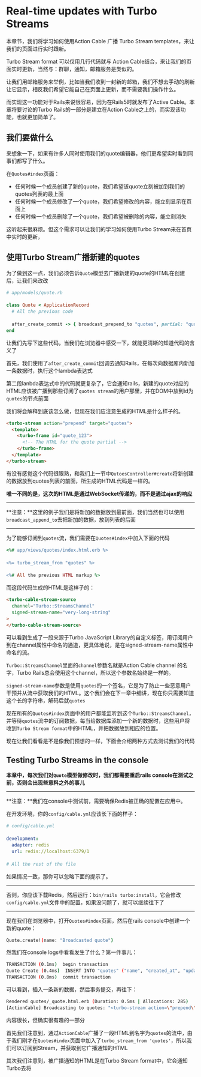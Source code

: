 # Real-time updates with Turbo Streams

本章节，我们将学习如何使用Action Cable 广播 Turbo Stream templates，来让我们的页面进行实时跟新。

Turbo Stream format 可以仅用几行代码就与 Action Cable结合，来让我们的页面实时更新，当然与：群聊，通知，邮箱服务是类似的。

让我们用邮箱服务来举例，比如当我们收到一封新的邮箱，我们不想去手动的刷新让它显示，相反我们希望它能自己在页面上更新，而不需要我们操作什么。

而实现这一功能对于Rails来说很容易，因为在Rails5时就发布了Active Cable。本章将要讨论的Turbo Rails的一部分是建立在Action Cable之上的，而实现该功能，也就更加简单了。

## 我们要做什么

来想象一下，如果有许多人同时使用我们的quote编辑器，他们更希望实时看到同事们都写了什么。

在`Quotes#index`页面：

- 任何时候一个成员创建了新的quote，我们希望该quote立刻被加到我们的quotes列表的最上面
- 任何时候一个成员修改了一个quote，我们希望修改的内容，能立刻显示在页面上
- 任何时候一个成员删除了一个quote，我们希望被删除的内容，能立刻消失

这听起来很麻烦。但这个需求可以让我们的学习如何使用Turbo Stream来在首页中实时的更新，

## 使用Turbo Stream广播新建的quotes

为了做到这一点，我们必须告诉`Quote`模型去广播新建的quote的HTML在创建后，让我们来改改

```rb
# app/models/quote.rb

class Quote < ApplicationRecord
  # All the previous code

  after_create_commit -> { broadcast_prepend_to "quotes", partial: "quotes/quote", locals: { quote: self }, target: "quotes" }
end
```

让我们先写下这些代码，当我们在浏览器中感受一下，就能更清晰的知道代码的含义了

首先，我们使用了`after_create_commit`回调去通知Rails，在每次向数据库内新加一条数据时，执行这个lambda表达式

第二段lanbda表达式中的代码就更复杂了，它会通知rails，新建的quote对应的HTML应该被广播到那些订阅了`quotes stream`的用户那里，并在DOM中放到id为`quotes`的节点前面

我们将会解释到底该怎么做，但现在我们应注意生成的HTML是什么样子的。

```html
<turbo-stream action="prepend" target="quotes">
  <template>
    <turbo-frame id="quote_123">
      <!-- The HTML for the quote partial -->
    </turbo-frame>
  </template>
</turbo-stream>
```

有没有感觉这个代码很眼熟，和我们上一节中`QutoesController#create`将新创建的数据放到quotes列表的前面，所生成的HTML代码是一样的。

**唯一不同的是，这次的HTML是通过WebSocket传递的，而不是通过ajax的响应**

---

**注意：**这里的例子我们是将新加的数据放到最前面，我们当然也可以使用`broadcast_append_to`去把新加的数据，放到列表的后面

---

为了能够订阅到`quotes`流，我们需要在`Quotes#index`中加入下面的代码

```ruby
<%# app/views/quotes/index.html.erb %>

<%= turbo_stream_from "quotes" %>

<%# All the previous HTML markup %>
```

而这段代码生成的HTML是这样子的：

```html
<turbo-cable-stream-source
  channel="Turbo::StreamsChannel"
  signed-stream-name="very-long-string"
>
</turbo-cable-stream-source>
```

可以看到生成了一段来源于Turbo JavaScript Library的自定义标签，用订阅用户到在channel属性中命名的通道，更具体地说，是在signed-stream-name属性中命名的流。

`Turbo::StreamsChannel`里面的`channel`参数名就是Action Cable channel 的名字，Turbo Rails总会使用这个channel，所以这个参数名始终是一样的。

`signed-stream-name`参数是使用`quotes`的一个签名，它是为了防止一些恶意用户干预并从流中获取我们的HTML。这个我们会在下一章中细讲，现在你只需要知道这个长的字符串，解码后就`quotes`

现在所有的`Quotes#index`页面中的用户都能监听到这个`Turbo::StreamsChannel`，并等待`quotes`流中的订阅数据，每当给数据库添加一个新的数据时，这些用户将收到`Turbo Stream format`中的HTML，并把数据放到相应的位置。

现在让我们看看是不是像我们预想的一样，下面会介绍两种方式去测试我们的代码

## Testing Turbo Streams in the console

**本章中，每次我们对`Quote`模型做修改时，我们都需要重启rails console在测试之前，否则会出现些意料之外的事儿**

---

**注意：**我们在console中测试前，需要确保Redis被正确的配置在应用中。

在开发环境，你的`config/cable.yml`应该长下面的样子：

```yml
# config/cable.yml

development:
  adapter: redis
  url: redis://localhost:6379/1

# All the rest of the file
```

如果情况一致，那你可以忽略下面的提示了。

---

否则，你应该下载Redis，然后运行：`bin/rails turbo:install`，它会修改`config/cable.yml`文件中的配置，如果没问题了，就可以继续往下了

---

现在我们在浏览器中，打开`Quotes#index`页面，然后在rails console中创建一个新的quote：

```sh
Quote.create!(name: "Broadcasted quote")
```

然我们在console logs中看看发生了什么？第一件事儿：

```sh
TRANSACTION (0.1ms)  begin transaction
Quote Create (0.4ms)  INSERT INTO "quotes" ("name", "created_at", "updated_at") VALUES (?, ?, ?)  [["name", "Broadcasted quote"], ["created_at", "2021-10-16 12:03:54.401034"], ["updated_at", "2021-10-16 12:03:54.401034"]]
TRANSACTION (0.8ms)  commit transaction
```

可以看到，插入一条新的数据，然后事务提交，再往下：

```sh
Rendered quotes/_quote.html.erb (Duration: 0.5ms | Allocations: 285)
[ActionCable] Broadcasting to quotes: "<turbo-stream action=\"prepend\" target=\"quotes\"><template><turbo-frame id=\"quote_908005754\">\nThe HTML of our quotes/_quote.html.erb partial</turbo-frame></template></turbo-stream>"
```

内容很长，但确实很有趣的一部分

首先我们注意到，通过`ActionCable`广播了一段HTML到名字为`quotes`的流中，由于我们刚才在`Quotes#index`页面中加入了`turbo_stream_from 'quotes'`，所以我们可以订阅到Stream，并获取到它广播通知的HTML

其次我们注意到，被广播通知的HTML是在Turbo Stream format中，它会通知Turbo去将<template>中的内容放到`quotes`的前面，这不这是我们让模型去做的事儿吗？

最后我们看到了生成的<template>中的HTML正是`quotes/_quote.html.erb`的数据，并且是我们刚刚创建的数据，当Turbo 在前端获取到模版时，它就会放到id为quotes中DOM节点前面。

我们画个草图来说明一下，现在的`Quotes#index`页面长下面的样子：

![image-20230607225702833](../public/img/image-20230607225702833.png)

想象一下，一个同事新创建了一条数据

由于`after_create_commit`的回调，当新创建数据后，`broadcasts_prepend_to`方法将被调用

![image-20230607225938559](../public/img/image-20230607225938559.png)

而在浏览器中，我们应该可以看到命名为“Broadcasted quote”已经被实时的加到列表的前面

![image-20230607230050674](../public/img/image-20230607230050674.png)

由于构建于Action Cable之上的Turbo Rails，这些修改都能被立刻的显示在页面中，我们不再需要刷新页面，我们仅仅使用了几行代码就让我们的系统具有了实时性的特点。

## Testing Turbo Streams with two browser windows

另一种方式就是，使用浏览器打开两个页面，一个页面进项操作，看另外一个页面是否可以实时更新。

## Turbo Streams conventions and syntactic sugar

让我们来简化一下先前在`Quote`模型中的操作

```ruby
# app/models/quote.rb

class Quote < ApplicationRecord
  # All the previous code

  after_create_commit -> { broadcast_prepend_to "quotes", partial: "quotes/quote", locals: { quote: self }, target: "quotes" }
end
```

上面的代码中，我们指定了`target: "quotes"`，而默认的target就是模型的复数形式，也就相当于我们这里的quotes，所以根据约定，target这部分我们可以省略

```ruby
# app/models/quote.rb

class Quote < ApplicationRecord
  # All the previous code

  after_create_commit -> { broadcast_prepend_to "quotes", partial: "quotes/quote", locals: { quote: self } }
end
```

还有两个约定，可以缩减我们的代码，底层中，`partial and locals`选项都有默认的值

`partial`的默认值等于 model示例调用`to_partial_path`，对于`Quote`模型，就相当于`quotes/quote`。

`locals`默认值等于`{ model_name.element.to_sym => self }`,对于`Quote`模型，就相当于`{quote:self}`。

所以最终我们的代码被简化为下面的样子：

```ruby
# app/models/quote.rb

class Quote < ApplicationRecord
  # All the previous code

  after_create_commit -> { broadcast_prepend_to "quotes" }
end
```

根据约定大于配置，我们的代码只需要几行代码就可以完成任务了。

现在我们已经知道了Turbo Streams是如何运转的，让我们直接改进我们的增删改查代码。

## Broadcasting quote updates with Turbo Streams

增加的效果已经出来了，现在我们让修改也生效

修改模型：

```ruby
# app/models/quote.rb

class Quote < ApplicationRecord
  # All the previous code

  after_create_commit -> { broadcast_prepend_to "quotes" }
  after_update_commit -> { broadcast_replace_to "quotes" }
end
```

如果你去浏览器或者控制台测试，会发现功能已经做完了。

让我们在rails console测试一下，并解释一下发生了什么

```sh
Quote.first.update!(name: "Update from console")
```

```sh
Quote Load (0.3ms)  SELECT "quotes".* FROM "quotes" ORDER BY "quotes"."id" ASC LIMIT ?  [["LIMIT", 1]]
TRANSACTION (0.0ms)  begin transaction
Quote Update (0.3ms)  UPDATE "quotes" SET "name" = ?, "updated_at" = ? WHERE "quotes"."id" = ?  [["name", "Update from console"], ["updated_at", "2021-10-16 12:48:02.987708"], ["id", 908005754]]
TRANSACTION (1.6ms)  commit transaction
```

可以看到还是修改数据库，然后提交事务，当事务提交完毕后，`Quote`模型的 `after_update_commit`回调被触发，并且调用`broadcast_replace_to`方法

```sh
Rendered quotes/_quote.html.erb (Duration: 0.6ms | Allocations: 285)
[ActionCable] Broadcasting to quotes: "<turbo-stream action=\"replace\" target=\"quote_908005754\"><template><turbo-frame id=\"quote_908005754\">\nHTML from the quotes/quote partial</turbo-frame></template></turbo-stream>"
```

像上次一样，我们看到了`quotes/quote`局部页面的HTML被广播到`quotes`流中，与上次不同，这次是`replace`而不是`prepend`，目标的DOM节点是id=quote_908005754的quote card，而它也就是要被更新的内容。

![image-20230608104009149](../public/img/image-20230608104009149.png)

而Turbo拦截被获取的HTML，并替换这个quote

![image-20230608104049888](../public/img/image-20230608104049888.png)

下面我们就来实现，如何实时的删除数据

## Broadcasting quote deletion with Turbo Streams

修改模型：

```ruby
# app/models/quote.rb

class Quote < ApplicationRecord
  # All the previous code

  after_create_commit -> { broadcast_prepend_to "quotes" }
  after_update_commit -> { broadcast_replace_to "quotes" }
  after_destroy_commit -> { broadcast_remove_to "quotes" }
end

```

测试一下，发现功能又完成了，我们在 rails console 中看看到底发生了什么

执行：确保数据库有数据

```sh
Quote.last.destroy!
```

删除数据，提交事务

```sh
Quote Load (0.3ms)  SELECT "quotes".* FROM "quotes" ORDER BY "quotes"."id" DESC LIMIT ?  [["LIMIT", 1]]
TRANSACTION (0.1ms)  begin transaction
Quote Destroy (0.4ms)  DELETE FROM "quotes" WHERE "quotes"."id" = ?  [["id", 908005754]]
TRANSACTION (1.4ms)  commit transaction
```

提交事务后，进行`after_destroy_commit`的模型回调，并调用`broadcast_remove_to`。

```sh
[ActionCable] Broadcasting to quotes: "<turbo-stream action=\"remove\" target=\"quote_908005754\"></turbo-stream>"
```

页面中用户从`quotes`流中获取数据，并且让Turbo去删除id为`quote_908005754`的DOM节点，然后这部分就是要被删除的。

![image-20230608105152332](../public/img/image-20230608105152332.png)

最终，这条quote数据就消失在`Quotes#index`页面中。

![image-20230608105234463](../public/img/image-20230608105234463.png)

就这样，我们改造了我们的增删改查，不过在进入下一章前，我们聊聊性能。

## Making broadcasting asynchronous with ActiveJob 

现在我们的`Quote`模型长这个样子

```ruby
# app/models/quote.rb

class Quote < ApplicationRecord
  # All the previous code

  after_create_commit -> { broadcast_prepend_to "quotes" }
  after_update_commit -> { broadcast_replace_to "quotes" }
  after_destroy_commit -> { broadcast_remove_to "quotes" }
end
```

我们可以通过使广播异步化去提升我们代码的性能，为了这一点，我们需要使用异步等价的语法去修改回调内容。

```ruby
# app/models/quote.rb

class Quote < ApplicationRecord
  # All the previous code

  after_create_commit -> { broadcast_prepend_later_to "quotes" }
  after_update_commit -> { broadcast_replace_later_to "quotes" }
  after_destroy_commit -> { broadcast_remove_to "quotes" }
end
```

---

**注意：**prepend,replace都有_later_to方法，但remove没有，因为当一条quote被数据库删除了，那异步任务就没法在之后去检索这条数据执行任务了

---

让我们在 rails console 中测试一下，看一些有什么区别

```sh
Quote.create!(name: "Asynchronous quote")
```

看看最新的日志，我们发现创建数据的日志和之前一样，但是广播的部分被异步化了，一个`Turbo::Streams::ActionBroadcastJob`加入了队列，并附带了必要的数据，用来后续的广播

```ruby
Enqueued Turbo::Streams::ActionBroadcastJob (Job ID: 1eecd0c8-53fd-43ed-af8a-073b7d85c2fe) to Async(default) with arguments: "quotes", {:action=>:prepend, :target=>"quotes", :targets=>nil, :locals=>{:quote=>#<GlobalID:0x00007f9a39e861a8 @uri=#<URI::GID gid://hotwire-course/Quote/908005756>>}, :partial=>"quotes/quote"}
```

然后这个任务就被渲染为`quotes/_quote.html.erb`局部视图那样

```ruby
Performing Turbo::Streams::ActionBroadcastJob (Job ID: 1eecd0c8-53fd-43ed-af8a-073b7d85c2fe) from Async(default) enqueued at 2021-10-16T17:24:32Z with arguments: "quotes", {:action=>:prepend, :target=>"quotes", :targets=>nil, :locals=>{:quote=>#<GlobalID:0x00007f9a3e03a630 @uri=#<URI::GID gid://hotwire-course/Quote/908005756>>}, :partial=>"quotes/quote"}
```

异步广播Turbo Stream是我们性能优化的首选之举。

## 更多的语法题

如果我们的模型拥有多个实时性任务，我们会注意到回调函数写的都很类似，而Rails就是一个约定大于配置的框架，所以让我们使用语法题去避免重复的语句，让我们来修改模型吧。

```ruby
# app/models/quote.rb

class Quote < ApplicationRecord
  # All the previous code

  # after_create_commit -> { broadcast_prepend_later_to "quotes" }
  # after_update_commit -> { broadcast_replace_later_to "quotes" }
  # after_destroy_commit -> { broadcast_remove_to "quotes" }
  # Those three callbacks are equivalent to the following single line
  broadcasts_to ->(quote) { "quotes" }, inserts_by: :prepend
end
```

三个回到等同于下面的一行代码，我们将会在下一章（安全性）中讨论为什么需要lambda表达式。现在我们只需要知道，我们的增删改都被异步的广播到了`quotes`流中。

我们的模型别简化为：

```ruby
# app/models/quote.rb

class Quote < ApplicationRecord
  # All the previous code

  broadcasts_to ->(quote) { "quotes" }, inserts_by: :prepend
end
```

## Wrap up

让我们的项目具有实时性，我们只需要简单的两行代码

- 模型中，我们设置增删改的回调方法，而得助于约定，三个回调被定义为一行代码
- `Quotes#index`页面中，我们定义关注`quotes`流

剩下的事儿就交给Turbo完成吧

下一章，我们将会聊聊安全相关内容，我们将讨论如何让Turbo Stream确保被不会广播数据到异常的用户那里。